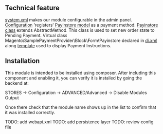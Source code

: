## Technical feature

[system.xml](etc/adminhtml/system.xml) makes our module configurable in the admin panel.
[Configuration](etc/config.xml) 'registers' [Payinstore model](Model/Payinstore.php) as a payment method.
[Payinstore class](Model/Payinstore.php) extends AbstractMethod. This class is used to set new order state to Pending Payment.
Virtual class Magento\SamplePaymentProvider\Block\Form\Payinstore declared in [di.xml](etc/di.xml) along [template](view/frontend/templates/form/payinstore.phtml) used to display Payment Instructions.

## Installation

This module is intended to be installed using composer.  After including this component and enabling it, you can verify it is installed by going the backend at:

STORES -> Configuration -> ADVANCED/Advanced ->  Disable Modules Output

Once there check that the module name shows up in the list to confirm that it was installed correctly.

TODO: add webapi.xml
TODO: add persistence layer
TODO: review config file